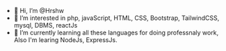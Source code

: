 - 👋 Hi, I’m @Hrshw
- 👀 I’m interested in php, javaScript, HTML, CSS, Bootstrap, TailwindCSS, mysql, DBMS, reactJs
- 🌱 I’m currently learning all these languages for doing professnaly work, Also I'm learing NodeJs, ExpressJs.

<!---
Hrshw/Hrshw is a ✨ special ✨ repository because its `README.md` (this file) appears on your GitHub profile.
You can click the Preview link to take a look at your changes.
--->
